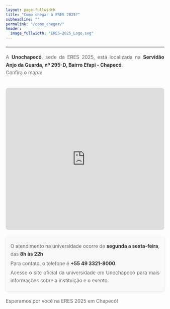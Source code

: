 ```yaml
---
layout: page-fullwidth
title: "Como chegar à ERES 2025?"
subheadline: ""
permalink: "/como_chegar/"
header:
  image_fullwidth: "ERES-2025_Logo.svg"
---
```


<style>
  .como-chegar hr {
    margin: 20px 0;
  }

  .como-chegar p {
    font-size: 1.1em;
    line-height: 1.6;
    color: #666;
    text-align: justify;
    margin-top: 20px;
  }

  .como-chegar iframe {
    width: 100%;
    height: 450px;
    border: 1px solid #d3d3d3;
    border-radius: 8px;
    margin-top: 20px;
  }

  .como-chegar .contact-info {
    background-color: #f8f9fa;
    padding: 15px;
    border-radius: 8px;
    margin-top: 20px;
    box-shadow: 0 2px 6px rgba(0, 0, 0, 0.1);
    color: #666;
    text-align: justify;
  }

  .como-chegar .contact-info p {
    margin: 5px 0;
  }

  .como-chegar .important {
    font-weight: bold;
    color: #333;
  }

  .como-chegar a {
    color: #5e5e5e;
    text-decoration: none;
  }

  .como-chegar a:hover {
    text-decoration: underline;
  }
</style>

<main class="como-chegar">
  <hr>

  <p>
    A <span class="important">Unochapecó</span>, sede da ERES 2025, está localizada na <span class="important">Servidão Anjo da Guarda, nº 295-D, Bairro Efapi - Chapecó</span>.
    <br />
    Confira o mapa:
  </p>

  <iframe src="https://www.google.com/maps/embed?pb=!1m18!1m12!1m3!1d3542.730693079576!2d-52.66904792456496!3d-27.09390297653954!2m3!1f0!2f0!3f0!3m2!1i1024!2i768!4f13.1!3m3!1m2!1s0x94e4b506aca00669%3A0x685086c4948b557e!2sUnochapec%C3%B3!5e1!3m2!1spt-BR!2sbr!4v1746897030950!5m2!1spt-BR!2sbr" width="600" height="450" style="border:0;" allowfullscreen="" loading="lazy" referrerpolicy="no-referrer-when-downgrade"></iframe>

  <div class="contact-info">
    <p>O atendimento na universidade ocorre de <span class="important">segunda a sexta-feira</span>, das <span class="important">8h às 22h</span></p>
    <p>Para contato, o telefone é <span class="important">+55 49 3321-8000</span>.</p>
    <p>Acesse o site oficial da universidade em <a href="https://uno.edu.br/" target="_blank">Unochapecó</a> para mais informações sobre a instituição e o evento.</p>
  </div>

  <p>Esperamos por você na ERES 2025 em Chapecó!</p>
</main>
